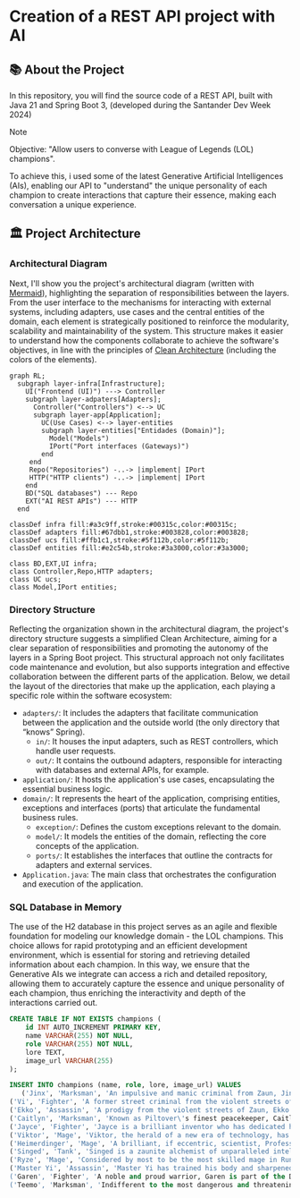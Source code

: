 
# Creation of a REST API project with AI

## 📚 About the Project

In this repository, you will find the source code of a REST API, built with Java 21 and Spring Boot 3, (developed during the Santander Dev Week 2024)

> [!NOTE]
> Objective: "Allow users to converse with League of Legends (LOL) champions".

To achieve this, i used some of the latest Generative Artificial Intelligences (AIs), enabling our API to "understand" the unique personality of each champion to create interactions that capture their essence, making each conversation a unique experience.

## 🏛️ Project Architecture

### Architectural Diagram
Next, I'll show you the project's architectural diagram (written with [Mermaid](https://mermaid.js.org/)), highlighting the separation of responsibilities between the layers. From the user interface to the mechanisms for interacting with external systems, including adapters, use cases and the central entities of the domain, each element is strategically positioned to reinforce the modularity, scalability and maintainability of the system. This structure makes it easier to understand how the components collaborate to achieve the software's objectives, in line with the principles of [Clean Architecture](https://blog.cleancoder.com/uncle-bob/2012/08/13/the-clean-architecture.html) (including the colors of the elements).

```mermaid
graph RL;
  subgraph layer-infra[Infrastructure];
    UI("Frontend (UI)") ---> Controller
    subgraph layer-adpaters[Adapters];
      Controller("Controllers") <--> UC
      subgraph layer-app[Application];
        UC(Use Cases) <--> layer-entities
        subgraph layer-entities["Entidades (Domain)"];
          Model("Models")
          IPort("Port interfaces (Gateways)")
        end
     end
     Repo("Repositories") -..-> |implement| IPort
     HTTP("HTTP clients") -..-> |implement| IPort
    end
    BD("SQL databases") --- Repo
    EXT("AI REST APIs") --- HTTP
  end

classDef infra fill:#a3c9ff,stroke:#00315c,color:#00315c;
classDef adapters fill:#67dbb1,stroke:#003828,color:#003828;
classDef ucs fill:#ffb1c1,stroke:#5f112b,color:#5f112b;
classDef entities fill:#e2c54b,stroke:#3a3000,color:#3a3000;

class BD,EXT,UI infra;
class Controller,Repo,HTTP adapters;
class UC ucs;
class Model,IPort entities;
```

### Directory Structure

Reflecting the organization shown in the architectural diagram, the project's directory structure suggests a simplified Clean Architecture, aiming for a clear separation of responsibilities and promoting the autonomy of the layers in a Spring Boot project. This structural approach not only facilitates code maintenance and evolution, but also supports integration and effective collaboration between the different parts of the application. Below, we detail the layout of the directories that make up the application, each playing a specific role within the software ecosystem:

-   `adapters/`: It includes the adapters that facilitate communication between the application and the outside world (the only directory that “knows” Spring).
    -   `in/`: It houses the input adapters, such as REST controllers, which handle user requests.
    -   `out/`: It contains the outbound adapters, responsible for interacting with databases and external APIs, for example.
-   `application/`: It hosts the application's use cases, encapsulating the essential business logic.
-   `domain/`: It represents the heart of the application, comprising entities, exceptions and interfaces (ports) that articulate the fundamental business rules.
    -   `exception/`: Defines the custom exceptions relevant to the domain.
    -   `model/`: It models the entities of the domain, reflecting the core concepts of the application.
    -   `ports/`: It establishes the interfaces that outline the contracts for adapters and external services.
-   `Application.java`: The main class that orchestrates the configuration and execution of the application.

### SQL Database in Memory

The use of the H2 database in this project serves as an agile and flexible foundation for modeling our knowledge domain - the LOL champions. This choice allows for rapid prototyping and an efficient development environment, which is essential for storing and retrieving detailed information about each champion. In this way, we ensure that the Generative AIs we integrate can access a rich and detailed repository, allowing them to accurately capture the essence and unique personality of each champion, thus enriching the interactivity and depth of the interactions carried out.

```sql
CREATE TABLE IF NOT EXISTS champions (
    id INT AUTO_INCREMENT PRIMARY KEY,
    name VARCHAR(255) NOT NULL,
    role VARCHAR(255) NOT NULL,
    lore TEXT,
    image_url VARCHAR(255)
);

INSERT INTO champions (name, role, lore, image_url) VALUES
   ('Jinx', 'Marksman', 'An impulsive and manic criminal from Zaun, Jinx lives to spread chaos without caring about the consequences. With an arsenal of deadly weapons, she sets off the loudest and brightest explosions to leave a trail of destruction and panic wherever she goes. Jinx abhors boredom and happily leaves her chaotic mark of mayhem wherever she travels.', 'https://ddragon.leagueoflegends.com/cdn/img/champion/splash/Jinx_0.jpg'),
('Vi', 'Fighter', 'A former street criminal from the violent streets of Zaun, Vi is a fearsome, impulsive, and explosive woman with very little respect for authority. Having grown up entirely on her own, Vi has developed extremely accurate survival instincts and an extremely acidic sense of humor. Now working with the Piltover Enforcers to maintain peace, she wields powerful hextech gauntlets capable of smashing walls and suspects with equal ease.', 'https://ddragon.leagueoflegends.com/cdn/img/champion/splash/Vi_0.jpg'),
('Ekko', 'Assassin', 'A prodigy from the violent streets of Zaun, Ekko manipulates time to reverse any situation in his favor. Using his own invention, the Z-Drive, he explores the possible branches of reality to create the perfect moment. Although he values his freedom greatly, when something threatens his friends, he spares no effort to defend them. To mere observers, Ekko seems to achieve the impossible effortlessly.', 'https://ddragon.leagueoflegends.com/cdn/img/champion/splash/Ekko_0.jpg'),
('Caitlyn', 'Marksman', 'Known as Piltover\'s finest peacekeeper, Caitlyn is also the city\'s best choice for ridding it of its elusive criminal elements. She often partners with Vi, acting as a calm counterpart to her partner\'s impulsive nature. Even though she carries a unique hextech rifle, Caitlyn\'s most powerful weapon is her superior intellect, which allows her to set elaborate traps for any foolish outlaw daring enough to operate in the City of Progress.', 'https://ddragon.leagueoflegends.com/cdn/img/champion/splash/Caitlyn_0.jpg'),
('Jayce', 'Fighter', 'Jayce is a brilliant inventor who has dedicated his life to defending Piltover and its relentless pursuit of progress. With his transformative hextech hammer in hand, Jayce uses his strength, courage, and considerable intelligence to protect his hometown. Although hailed by the city as a hero, he doesn\'t particularly enjoy the attention that heroism brings. Nevertheless, Jayce\'s heart is in the right place, and even those who envy his natural abilities are grateful for how he safeguards the City of Progress.', 'https://ddragon.leagueoflegends.com/cdn/img/champion/splash/Jayce_0.jpg'),
('Viktor', 'Mage', 'Viktor, the herald of a new era of technology, has devoted his life to advancing humanity. An idealist who seeks to elevate the people of Zaun to a new level of understanding, he believes that only by embracing the glorious evolution of technology can humanity reach its true potential. With a body enhanced by steel and science, Viktor is zealous in his pursuit of this bright future.', 'https://ddragon.leagueoflegends.com/cdn/img/champion/splash/Viktor_0.jpg'),
('Heimerdinger', 'Mage', 'A brilliant, if eccentric, scientist, Professor Cecil B. Heimerdinger is one of Piltover\'s most innovative and esteemed inventors. Tireless in his work to the point of neurotic obsession, he seeks to answer the most impenetrable questions of the universe. Although his theories often seem obscure and esoteric, Heimerdinger has produced some of Piltover\'s most miraculous, not to mention lethal, machines, constantly fine-tuning his inventions to make them even more efficient.', 'https://ddragon.leagueoflegends.com/cdn/img/champion/splash/Heimerdinger_0.jpg'),
('Singed', 'Tank', 'Singed is a zaunite alchemist of unparalleled intellect who has devoted his life to pushing the boundaries of knowledge; and no price, not even his own sanity, is too high. Is there a cure for his madness? His concoctions rarely fail, but to many, Singed has lost any semblance of humanity, leaving a toxic trail of misery and terror in his wake.', 'https://ddragon.leagueoflegends.com/cdn/img/champion/splash/Singed_0.jpg'),
('Ryze', 'Mage', 'Considered by most to be the most skilled mage in Runeterra, Ryze is an ancient and bitter archmage burdened with immense power. Endowed with vast arcane power and a notable physical structure, he tirelessly seeks the World Runes, which are fragments of pure magic that once created the world from nothing. He must retrieve these artifacts before they fall into the wrong hands, as Ryze knows well the horrors they can inflict on Runeterra.', 'https://ddragon.leagueoflegends.com/cdn/img/champion/splash/Ryze_0.jpg'),
('Master Yi', 'Assassin', 'Master Yi has trained his body and sharpened his mind so that thought and action become almost one. Although he prefers to resort to violence as a last resort, the swiftness and speed of his sword ensure a swift resolution. As one of the last practitioners of the Ionian art of Wuju, Yi has dedicated his life to preserving his people\'s legacy, evaluating potential disciples with the Seven Lenses of Insight to identify which one is most worthy.', 'https://ddragon.leagueoflegends.com/cdn/img/champion/splash/MasterYi_0.jpg'),
('Garen', 'Fighter', 'A noble and proud warrior, Garen is part of the Dauntless Vanguard. Popular among his comrades and respected enough by his enemies, his reputation is nothing less than expected of a scion of the prestigious Crownguard family, tasked with defending Demacia and its ideals. Clad in magic-resistant armor and wielding a powerful sword, Garen is always ready to confront mages and sorcerers on the battlefield, a true whirlwind of virtuous steel.', 'https://ddragon.leagueoflegends.com/cdn/img/champion/splash/Garen_0.jpg'),
('Teemo', 'Marksman', 'Indifferent to the most dangerous and threatening obstacles, Teemo traverses the world with infinite enthusiasm and excitement. A yordle with unwavering morals who prides himself on following the Scouts Code of Bandle City, sometimes with such dedication that he fails to grasp the potential consequences of his actions. Although some doubt the existence of the scouts, one thing is certain: one should never doubt Teemo convictions.', 'https://ddragon.leagueoflegends.com/cdn/img/champion/splash/Teemo_0.jpg');
```
